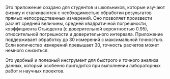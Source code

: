 Это приложение создано для студентов и школьников, которые изучают физику и сталкиваются с необходимостью обработки результатов прямых непосредственных измерений. Оно позволяет произвести расчет средней величины, средней квадратичной погрешности, коэффициента Стьюдента (с доверительной вероятностью 0.95), относительной погрешности и доверительного интервала. Приложение поддерживает обработку до 30 измерений с максимальной точностью. Если количество измерений превышает 30, точность расчетов может немного снизиться.

Это удобный и полезный инструмент для быстрого и точного анализа данных, который особенно пригодится при выполнении лабораторных работ и научных проектов.
